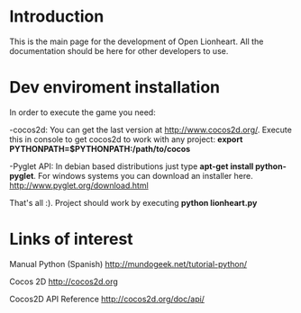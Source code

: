 # Introduction #

This is the main page for the development of Open Lionheart. All the documentation should be here for other developers to use.


# Dev enviroment installation #

In order to execute the game you need:

-cocos2d: You can get the last version at http://www.cocos2d.org/. Execute this in console to get cocos2d to work with any project: **export PYTHONPATH=$PYTHONPATH:/path/to/cocos**

-Pyglet API: In debian based distributions just type **apt-get install python-pyglet**. For windows systems you can download an installer here. http://www.pyglet.org/download.html

That's all :). Project should work by executing **python lionheart.py**

# Links of interest #

Manual Python (Spanish)
http://mundogeek.net/tutorial-python/

Cocos 2D
http://cocos2d.org

Cocos2D API Reference
http://cocos2d.org/doc/api/